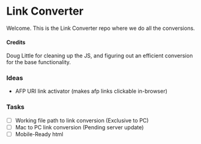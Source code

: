 # Link Converter

Welcome. This is the Link Converter repo where we do all the conversions.

#### Credits

Doug Little for cleaning up the JS, and figuring out an efficient conversion for the base functionality.

### Ideas

-   AFP URI link activator (makes afp links clickable in-browser)

### Tasks

-   [ ] Working file path to link conversion (Exclusive to PC)
-   [ ] Mac to PC link conversion (Pending server update)
-   [ ] Mobile-Ready html
